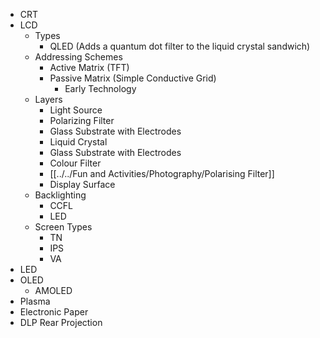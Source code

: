 - CRT
- LCD
	- Types
		- QLED (Adds a quantum dot filter to the liquid crystal sandwich)
	- Addressing Schemes
		- Active Matrix (TFT)
		- Passive Matrix (Simple Conductive Grid)
			- Early Technology
	- Layers
		- Light Source
		- Polarizing Filter
		- Glass Substrate with Electrodes
		- Liquid Crystal
		- Glass Substrate with Electrodes
		- Colour Filter
		- [[../../Fun and Activities/Photography/Polarising Filter]]
		- Display Surface
	- Backlighting
		- CCFL
		- LED
	- Screen Types
		- TN
		- IPS
		- VA
- LED
- OLED
	- AMOLED
- Plasma
- Electronic Paper
- DLP Rear Projection
